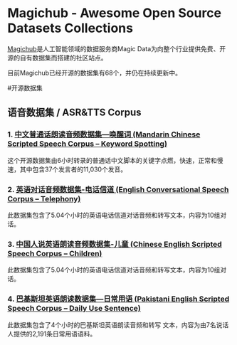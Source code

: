 # Magichub - Awesome Open Source Datasets Collections
 
[Magichub](https://www.magichub.com "")是人工智能领域的数据服务商Magic Data为向整个行业提供免费、开源的自有数据集而搭建的社区站点。

目前Magichub已经开源的数据集有68个，并仍在持续更新中。

#开源数据集

## 语音数据集 / ASR&TTS Corpus

### 1. [中文普通话朗读音频数据集—唤醒词 (Mandarin Chinese Scripted Speech Corpus – Keyword Spotting)](https://magichub.com/cn/datasets/mandarin-chinese-scripted-speech-corpus-keyword-spotting-2/ "")
这个开源数据集由6小时转录的普通话中文脚本的关键字点燃，快速，正常和慢速，其中包含37个发言者的11,030个发音。

### 2. [英语对话音频数据集-电话信道 (English Conversational Speech Corpus – Telephony)](https://magichub.com/datasets/english-conversational-speech-corpus-telephony/ "")
此数据集包含了5.04个小时的英语电话信道对话音频和转写文本，内容为10组对话。

### 3. [中国人说英语朗读音频数据集-儿童 (Chinese English Scripted Speech Corpus – Children)](https://magichub.com/cn/datasets/chinese-english-scripted-speech-corpus-children/ "")
此数据集包含了5.04个小时的英语电话信道对话音频和转写文本，内容为10组对话。

### 4. [巴基斯坦英语朗读数据集—日常用语 (Pakistani English Scripted Speech Corpus – Daily Use Sentence)](https://magichub.com/datasets/pakistani-english-scripted-speech-corpus-daily-use-sentence/ "")
此数据集包含了4个小时的巴基斯坦英语朗读音频和转写 文本，内容为由7名说话人提供的2,191条日常用语语料。